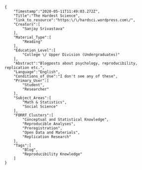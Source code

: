 
    {
        "Timestamp":"2020-05-11T11:49:03.272Z",
        "Title":"The Hardest Science",
        "link_to_resource":"https:\/\/hardsci.wordpress.com\/",
        "Creators":[
            "Sanjay Srivastava"
        ],
        "Material_Type":[
            "Reading"
        ],
        "Education_Level":[
            "College \/ Upper Division (Undergraduates)"
        ],
        "Abstract":"Blogposts about psychology, reproducibility, replication etc.",
        "Language":"English",
        "Conditions_of_Use":"I don't see any of these",
        "Primary_User":[
            "Student",
            "Researcher"
        ],
        "Subject_Areas":[
            "Math & Statistics",
            "Social Science"
        ],
        "FORRT_Clusters":[
            "Conceptual and Statistical Knowledge",
            "Reproducible Analyses",
            "Preregistration",
            "Open Data and Materials",
            "Replication Research"
        ],
        "Tags":[
            "Blog",
            "Reproducibility Knowledge"
        ]
    }
